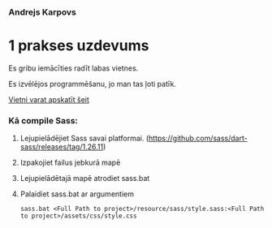 ### Andrejs Karpovs
# 1 prakses uzdevums
Es gribu iemācīties radīt labas vietnes.

Es izvēlējos programmēšanu, jo man tas ļoti patīk.

[Vietni varat apskatīt šeit](https://mesoryb.github.io)

### Kā compile Sass:
1. Lejupielādējiet Sass savai platformai.
(https://github.com/sass/dart-sass/releases/tag/1.26.11)
1. Izpakojiet failus jebkurā mapē
1. Lejupielādētajā mapē atrodiet sass.bat
1. Palaidiet sass.bat ar argumentiem
 
       sass.bat <Full Path to project>/resource/sass/style.sass:<Full Path to project>/assets/css/style.css

